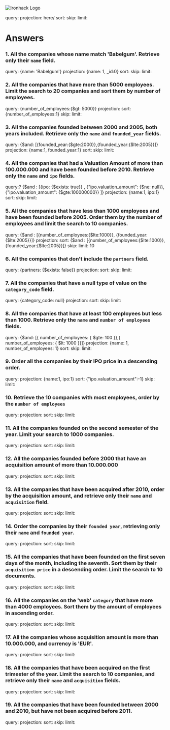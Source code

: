 ![Ironhack Logo](https://i.imgur.com/1QgrNNw.png)

query:
projection: here/
sort:
skip:
limit:

# Answers

### 1. All the companies whose name match 'Babelgum'. Retrieve only their `name` field.

query: {name: 'Babelgum'}
projection: {name: 1, \_id:0}
sort:
skip:
limit:

### 2. All the companies that have more than 5000 employees. Limit the search to 20 companies and sort them by **number of employees**.

<!-- Your Code Goes Here -->

query: {number_of_employees:{$gt: 5000}}
projection:
sort: {number_of_employees:1}
skip:
limit:

### 3. All the companies founded between 2000 and 2005, both years included. Retrieve only the `name` and `founded_year` fields.

<!-- Your Code Goes Here -->

query: {$and: [{founded_year:{$gte:2000}},{founded_year:{$lte:2005}}]}
projection: {name:1, founded_year:1}
sort:
skip:
limit:

### 4. All the companies that had a Valuation Amount of more than 100.000.000 and have been founded before 2010. Retrieve only the `name` and `ipo` fields.

<!-- Your Code Goes Here -->

query:? {$and : [{ipo: {$exists: true}} , {"ipo.valuation_amount": {$ne: null}},{"ipo.valuation_amount": {$gte:100000000}} ]}
projection: {name:1, ipo:1}
sort:
skip:
limit:

### 5. All the companies that have less than 1000 employees and have been founded before 2005. Order them by the number of employees and limit the search to 10 companies.

<!-- Your Code Goes Here -->

query: {$and : [{number_of_employees:{$lte:1000}}, {founded_year:{$lte:2005}}]}
projection:
sort:  {$and : [{number_of_employees:{$lte:1000}}, {founded_year:{$lte:2005}}]}
skip:
limit: 10

### 6. All the companies that don't include the `partners` field.

query: {partners: {$exists: false}}
projection:
sort:
skip:
limit:

### 7. All the companies that have a null type of value on the `category_code` field.

<!-- Your Code Goes Here -->

query: {category_code: null}
projection:
sort:
skip:
limit:

### 8. All the companies that have at least 100 employees but less than 1000. Retrieve only the `name` and `number of employees` fields.

query: {$and: [{ number_of_employees: { $gte: 100 }},{ number_of_employees: { $lt: 1000 }}]}
projection: {name: 1, number_of_employees: 1}
sort:
skip:
limit:

### 9. Order all the companies by their IPO price in a descending order.

<!-- Your Code Goes Here -->

query:
projection: {name:1, ipo:1}
sort: {"ipo.valuation_amount":-1}
skip:
limit:

### 10. Retrieve the 10 companies with most employees, order by the `number of employees`

<!-- Your Code Goes Here -->

query:
projection:
sort:
skip:
limit:

### 11. All the companies founded on the second semester of the year. Limit your search to 1000 companies.

<!-- Your Code Goes Here -->

query:
projection:
sort:
skip:
limit:

### 12. All the companies founded before 2000 that have an acquisition amount of more than 10.000.000

<!-- Your Code Goes Here -->

query:
projection:
sort:
skip:
limit:

### 13. All the companies that have been acquired after 2010, order by the acquisition amount, and retrieve only their `name` and `acquisition` field.

<!-- Your Code Goes Here -->

query:
projection:
sort:
skip:
limit:

### 14. Order the companies by their `founded year`, retrieving only their `name` and `founded year`.

<!-- Your Code Goes Here -->

query:
projection:
sort:
skip:
limit:

### 15. All the companies that have been founded on the first seven days of the month, including the seventh. Sort them by their `acquisition price` in a descending order. Limit the search to 10 documents.

<!-- Your Code Goes Here -->

query:
projection:
sort:
skip:
limit:

### 16. All the companies on the 'web' `category` that have more than 4000 employees. Sort them by the amount of employees in ascending order.

<!-- Your Code Goes Here -->

query:
projection:
sort:
skip:
limit:

### 17. All the companies whose acquisition amount is more than 10.000.000, and currency is 'EUR'.

<!-- Your Code Goes Here -->

query:
projection:
sort:
skip:
limit:

### 18. All the companies that have been acquired on the first trimester of the year. Limit the search to 10 companies, and retrieve only their `name` and `acquisition` fields.

<!-- Your Code Goes Here -->

query:
projection:
sort:
skip:
limit:

### 19. All the companies that have been founded between 2000 and 2010, but have not been acquired before 2011.

<!-- Your Code Goes Here -->

query:
projection:
sort:
skip:
limit:
